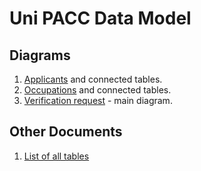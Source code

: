 Uni PACC Data Model
===================

Diagrams
---------

1. [Applicants](diagrams/applicants.md)  and connected tables.
1. [Occupations](diagrams/occupations.md) and connected tables.
2. [Verification request](diagrams/verification-request-1.md) - main diagram.

Other Documents
----------------

1. [List of all tables](all-tables.md)